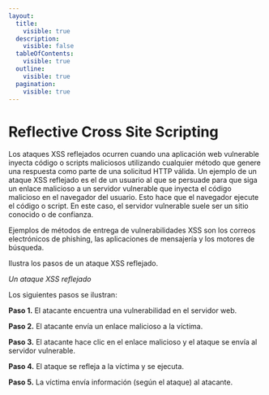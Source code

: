 ```yaml
---
layout:
  title:
    visible: true
  description:
    visible: false
  tableOfContents:
    visible: true
  outline:
    visible: true
  pagination:
    visible: true
---
```


# Reflective Cross Site Scripting

Los ataques XSS reflejados ocurren cuando una aplicación web vulnerable inyecta código o scripts maliciosos utilizando cualquier método que genere una respuesta como parte de una solicitud HTTP válida. Un ejemplo de un ataque XSS reflejado es el de un usuario al que se persuade para que siga un enlace malicioso a un servidor vulnerable que inyecta el código malicioso en el navegador del usuario. Esto hace que el navegador ejecute el código o script. En este caso, el servidor vulnerable suele ser un sitio conocido o de confianza.

Ejemplos de métodos de entrega de vulnerabilidades XSS son los correos electrónicos de phishing, las aplicaciones de mensajería y los motores de búsqueda.

Ilustra los pasos de un ataque XSS reflejado.

_Un ataque XSS reflejado_

Los siguientes pasos se ilustran:

**Paso 1.** El atacante encuentra una vulnerabilidad en el servidor web.

**Paso 2.** El atacante envía un enlace malicioso a la víctima.

**Paso 3.** El atacante hace clic en el enlace malicioso y el ataque se envía al servidor vulnerable.

**Paso 4.** El ataque se refleja a la víctima y se ejecuta.

**Paso 5.** La víctima envía información (según el ataque) al atacante.
